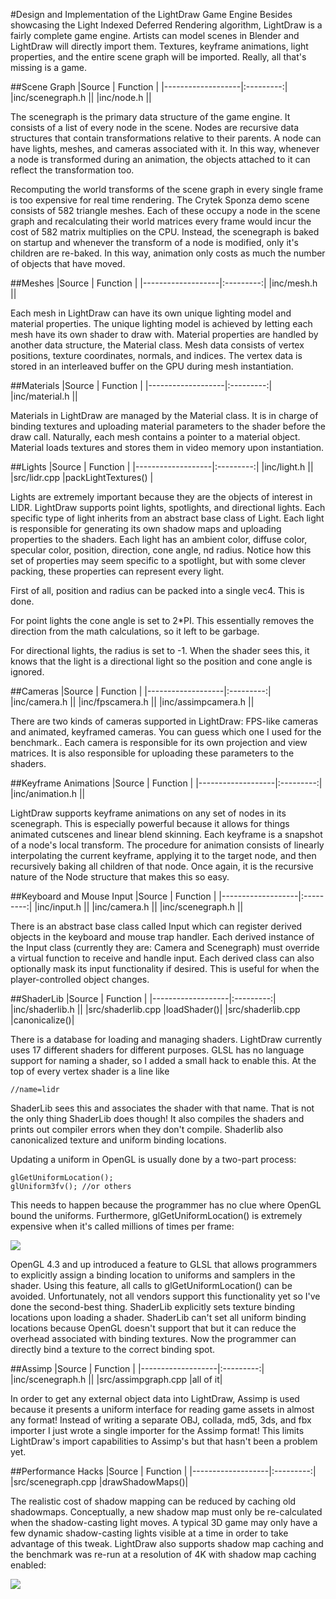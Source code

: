 #Design and Implementation of the LightDraw Game Engine
Besides showcasing the Light Indexed Deferred Rendering algorithm,
LightDraw is a fairly complete game engine. Artists can model scenes in
Blender and LightDraw will directly import them. Textures,
keyframe animations, light properties, and the entire scene graph will
be imported. Really, all that's missing is a game.


##Scene Graph
|Source             | Function  |
|-------------------|:---------:|
|inc/scenegraph.h ||
|inc/node.h ||


The scenegraph is the primary data structure of the game engine. It
consists of a list of every node in the scene. Nodes are recursive data
structures that contain transformations relative to their parents. A
node can have lights, meshes, and cameras associated with it. In this
way, whenever a node is transformed during an animation, the objects attached to it can
reflect the transformation too.


Recomputing the world transforms of the scene graph in every single
frame is too expensive for real time rendering. The Crytek Sponza demo
scene consists of 582 triangle meshes. Each of these occupy a node in
the scene graph and recalculating their world matrices every frame would
incur the cost of 582 matrix multiplies on the CPU. Instead, the
scenegraph is baked on startup and whenever the transform of a node is
modified, only it's children are re-baked. In this way, animation only
costs as much the number of objects that have moved.


##Meshes
|Source             | Function  |
|-------------------|:---------:|
|inc/mesh.h ||


Each mesh in LightDraw can have its own unique lighting model and
material properties. The unique lighting model is achieved by letting
each mesh have its own shader to draw with. Material properties are
handled by another data structure, the Material class. Mesh data
consists of vertex positions, texture coordinates, normals, and indices.
The vertex data is stored in an interleaved buffer on the GPU during
mesh instantiation.


##Materials
|Source             | Function  |
|-------------------|:---------:|
|inc/material.h ||


Materials in LightDraw are managed by the Material class. It is in
charge of binding textures and uploading material parameters to the
shader before the draw call. Naturally, each mesh contains a pointer to
a material object. Material loads textures and stores them in video
memory upon instantiation.


##Lights
|Source             | Function  |
|-------------------|:---------:|
|inc/light.h ||
|src/lidr.cpp                  |packLightTextures()      |


Lights are extremely important because they are the objects of interest
in LIDR. LightDraw supports point lights, spotlights, and directional
lights. Each specific type of light inherits from an abstract base class
of Light. Each light is responsible for generating its own shadow maps
and uploading properties to the shaders. Each light has an ambient
color, diffuse color, specular color, position, direction, cone angle,
nd radius. Notice how this set of properties may seem specific to a
spotlight, but with some clever packing, these properties can represent
every light.


First of all, position and radius can be packed into a single vec4. This
is done.


For point lights the cone angle is set to 2\*PI. This essentially
removes the direction from the math calculations, so it left to be
garbage.


For directional lights, the radius is set to -1. When the shader sees
this, it knows that the light is a directional light so the position and
cone angle is ignored.


##Cameras
|Source             | Function  |
|-------------------|:---------:|
|inc/camera.h ||
|inc/fpscamera.h ||
|inc/assimpcamera.h ||


There are two kinds of cameras supported in LightDraw: FPS-like cameras
and animated, keyframed cameras. You can guess which one I used for the
benchmark.. Each camera is responsible for its own projection and view
matrices. It is also responsible for uploading these parameters to the
shaders.


##Keyframe Animations
|Source             | Function  |
|-------------------|:---------:|
|inc/animation.h ||


LightDraw supports keyframe animations on any set of nodes in its
scenegraph. This is especially powerful because it allows for things
animated cutscenes and linear blend skinning. Each keyframe is a
snapshot of a node's local transform. The procedure for animation
consists of linearly interpolating the current keyframe, applying it to
the target node, and then recursively baking all children of that node.
Once again, it is the recursive nature of the Node structure that makes
this so easy.


##Keyboard and Mouse Input
|Source             | Function  |
|-------------------|:---------:|
|inc/input.h ||
|inc/camera.h ||
|inc/scenegraph.h ||


There is an abstract base class called Input which can register derived
objects in the keyboard and mouse trap handler. Each derived instance of the
Input class (currently they are: Camera and Scenegraph) must override a
virtual function to receive and handle input. Each derived class can
also optionally mask its input functionality if desired. This is useful
for when the player-controlled object changes.


##ShaderLib
|Source             | Function  |
|-------------------|:---------:|
|inc/shaderlib.h ||
|src/shaderlib.cpp |loadShader()|
|src/shaderlib.cpp |canonicalize()|


There is a database for loading and managing shaders. LightDraw
currently uses 17 different shaders for different purposes. GLSL has no
language support for naming a shader, so I added a small hack to enable
this. At the top of every vertex shader is a line like
````
//name=lidr
````
ShaderLib sees this and associates the shader with that name. That is
not the only thing ShaderLib does though! It also compiles the shaders
and prints out compiler errors when they don't compile. Shaderlib also
canonicalized texture and uniform binding locations.


Updating a uniform in OpenGL is usually done by a two-part process:
````
glGetUniformLocation();
glUniform3fv(); //or others
````
This needs to happen because the programmer has no clue where OpenGL
bound the uniforms. Furthermore, glGetUniformLocation() is extremely
expensive when it's called millions of times per frame:


<img src="https://github.com/ycoroneos/LightDraw/blob/master/paper/call_stats.png">


OpenGL 4.3 and up introduced a feature to GLSL that allows programmers
to explicitly assign a binding location to uniforms and samplers in the
shader. Using this feature, all calls to glGetUniformLocation() can be avoided.
Unfortunately, not all vendors support this functionality yet so I've
done the second-best thing. ShaderLib explicitly sets texture binding
locations upon loading a shader. ShaderLib can't set all uniform binding
locations because OpenGL doesn't support that but it can reduce the
overhead associated with binding textures. Now the programmer can
directly bind a texture to the correct binding spot.


##Assimp
|Source             | Function  |
|-------------------|:---------:|
|inc/scenegraph.h ||
|src/assimpgraph.cpp |all of it|


In order to get any external object data into LightDraw, Assimp is used
because it presents a uniform interface for reading game assets in
almost any format! Instead of writing a separate OBJ, collada, md5, 3ds,
and fbx importer I just wrote a single importer for the Assimp format!
This limits LightDraw's import capabilities to Assimp's but that hasn't
been a problem yet.


##Performance Hacks
|Source             | Function  |
|-------------------|:---------:|
|src/scenegraph.cpp |drawShadowMaps()|


The realistic cost of shadow mapping can be reduced by caching old
shadowmaps. Conceptually, a new shadow map must only be re-calculated
when the shadow-casting light moves. A typical 3D game may only have a
few dynamic shadow-casting lights visible at a time in order to take
advantage of this tweak. LightDraw also supports shadow map caching and
the benchmark was re-run at a resolution of 4K with shadow map caching
enabled:


<img src="https://github.com/ycoroneos/LightDraw/blob/master/paper/shadowcache_3840x2160.png">





